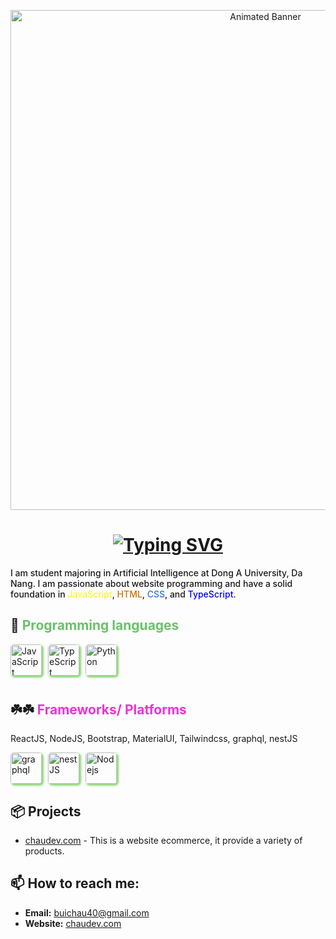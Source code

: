 <p align="center">
  <img src="https://tse3.mm.bing.net/th/id/OIG4.l6DiMsV_fKLrB6gcDAgB?pid=ImgGn" style="border-radius: ; object-fit: cover;" alt="Animated Banner" width="800"/>
</p>

<h1 align="center">
  <a href="https://git.io/typing-svg"><img src="https://readme-typing-svg.demolab.com?font=Fira+Code&size=21&pause=1000&color=F70303&background=39FFF000&random=false&width=435&lines=Hi+there%2C+I'm+Chou+%F0%9F%91%8B;I'm+a+Website+Development+Engineer%F0%9F%91%8B" alt="Typing SVG" /></a>
</h1>

<p align="start" style="font-weight: 500;">
  I am student majoring in Artificial Intelligence at Dong A University, Da Nang. I am passionate about website programming and have a solid foundation in  <span style="color: rgb(248, 248, 33);">JavaScript</span>, <span style="color: rgb(202, 115, 0);">HTML</span>, <span style="color: rgb(42, 118, 233);">CSS</span>, and <span style="color: blue;">TypeScript</span>.
</p>

## 🚀 <span style="color: rgb(105, 194, 105);">Programming languages</span>

<p style="display: flex; gap: 10px;">
  <a href="https://en.wikipedia.org/wiki/JavaScript"><img src="https://th.bing.com/th/id/OIP.DN7ToydkJZEdVaJVK_NhvwAAAA?rs=1&pid=ImgDetMain" alt="JavaScript" style="height: 50; width: 50; object-fit: cover; border-radius: 5px; box-shadow: 2px 2px 3px 1px rgba(54, 185, 14, 0.555);"/> </a>
  <a href="https://www.typescriptlang.org/"><img src="https://sdtimes.com/wp-content/uploads/2018/09/1_JsyV8lXMuTbRVLQ2FPYWAg-490x490.png" alt="TypeScript" style="height: 50; width: 50; object-fit: cover; border-radius: 5px; box-shadow: 2px 2px 3px 1px rgba(54, 185, 14, 0.555);"/> </a>
  <a href="https://en.wikipedia.org/wiki/JavaScript"><img src="https://th.bing.com/th/id/OIP.dJToM1TiZiJA0GYwzDHwjQAAAA?rs=1&pid=ImgDetMain" alt="Python" style="height: 50; width: 50; object-fit: cover; border-radius: 5px; box-shadow: 2px 2px 3px 1px rgba(54, 185, 14, 0.555);"/> </a>
</p>

<div style="margin-top: 40px;"></div>

## ☘️☘️ <span style="color: rgb(235, 52, 210);"> Frameworks/ Platforms</span>

<p style="display: flex; gap: 10px;">
  ReactJS, NodeJS, Bootstrap, MaterialUI, Tailwindcss, graphql, nestJS

  <div style="display: flex; gap: 10px;">
    <a href="https://graphql.org/"><img src="https://global-uploads.webflow.com/6047a9e35e5dc54ac86ddd90/6387a56a4ebd1e10d8d756b3_acOjPuh_6BlaE787AhPa3azeiph4Rq50vl9Zsq47x3Y.png" alt="graphql" style="height: 50; width: 50; object-fit: cover; border-radius: 5px; box-shadow: 2px 2px 3px 1px rgba(54, 185, 14, 0.555);"/> </a>
    <a href="https://nestjs.com/"><img src="https://th.bing.com/th/id/R.6e847eb5d016e6c27aab7f580d23806c?rik=%2bAmcFZJVGXgfuA&pid=ImgRaw&r=0" alt="nestJS" style="height: 50; width: 50; object-fit: cover; border-radius: 5px; box-shadow: 2px 2px 3px 1px rgba(54, 185, 14, 0.555);"/> </a>
    <a href="https://nodejs.org/en"><img src="https://th.bing.com/th/id/OIP.gcEdib5QdIi3XqO9Qww-vwHaEK?rs=1&pid=ImgDetMain" alt="Nodejs" style="height: 50;border-radius: 5px; box-shadow: 2px 2px 3px 1px rgba(54, 185, 14, 0.555);"/> </a>
  </div>
</p>

## 📦 Projects

- [chaudev.com](http://chaudev.com) - This is a website ecommerce, it provide a variety of products.

## 📫 How to reach me:

- **Email:** buichau40@gmail.com
- **Website:** [chaudev.com](http://chaudev.com)
